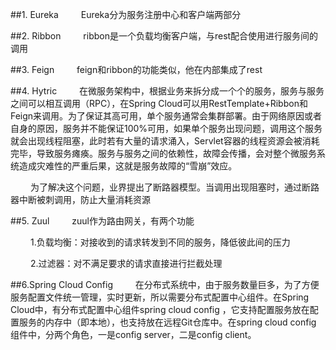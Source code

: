 ##1. Eureka
&#8195;&#8195;
Eureka分为服务注册中心和客户端两部分
  
##2. Ribbon
&#8195;&#8195;
ribbon是一个负载均衡客户端，与rest配合使用进行服务间的调用

##3. Feign
&#8195;&#8195;
feign和ribbon的功能类似，他在内部集成了rest

##4. Hytric
&#8195;&#8195;
在微服务架构中，根据业务来拆分成一个个的服务，服务与服务之间可以相互调用（RPC），在Spring Cloud可以用RestTemplate+Ribbon和Feign来调用。为了保证其高可用，单个服务通常会集群部署。由于网络原因或者自身的原因，服务并不能保证100%可用，如果单个服务出现问题，调用这个服务就会出现线程阻塞，此时若有大量的请求涌入，Servlet容器的线程资源会被消耗完毕，导致服务瘫痪。服务与服务之间的依赖性，故障会传播，会对整个微服务系统造成灾难性的严重后果，这就是服务故障的“雪崩”效应。

&#8195;&#8195;
为了解决这个问题，业界提出了断路器模型。当调用出现阻塞时，通过断路器中断被刺调用，防止大量消耗资源

##5. Zuul
&#8195;&#8195;
zuul作为路由网关，有两个功能

&#8195;&#8195;
1.负载均衡：对接收到的请求转发到不同的服务，降低彼此间的压力

&#8195;&#8195;
2.过滤器：对不满足要求的请求直接进行拦截处理

##6.Spring Cloud Config
&#8195;&#8195;
在分布式系统中，由于服务数量巨多，为了方便服务配置文件统一管理，实时更新，所以需要分布式配置中心组件。在Spring Cloud中，有分布式配置中心组件spring cloud config ，它支持配置服务放在配置服务的内存中（即本地），也支持放在远程Git仓库中。在spring cloud config 组件中，分两个角色，一是config server，二是config client。